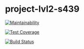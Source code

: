 # project-lvl2-s439

[![Maintainability](https://api.codeclimate.com/v1/badges/2420dd3ebfce14660ae0/maintainability)](https://codeclimate.com/github/pochtennov/project-lvl2-s439/maintainability)

[![Test Coverage](https://api.codeclimate.com/v1/badges/2420dd3ebfce14660ae0/test_coverage)](https://codeclimate.com/github/pochtennov/project-lvl2-s439/test_coverage)

[![Build Status](https://travis-ci.org/pochtennov/project-lvl2-s439.svg?branch=master)](https://travis-ci.org/pochtennov/project-lvl2-s439)